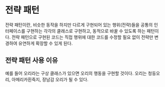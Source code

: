 # 전략 패턴
전략 패턴이란, 비슷한 동작을 하지만 다르게 구현되어 있는 행위(전략)들을 공통의 인터페이스를 구현하는 각각의 클래스로 구현하고, 동적으로 바꿀 수 있도록 하는 패턴이다. 전략 패턴으로 구현된 코드는 직접 행위에 대한 코드를 수정할 필요 없이 전략만 변경하여 유연하게 확장할 수 있게 된다.

## 전략 패턴 사용 이유
예를 들어 오리라는 구상 클래스가 있으면 오리의 행동을 구현할 것이다. 오리는 청둥오리, 아메리카흰죽지, 장남감 오리가 될 수 있다. 
